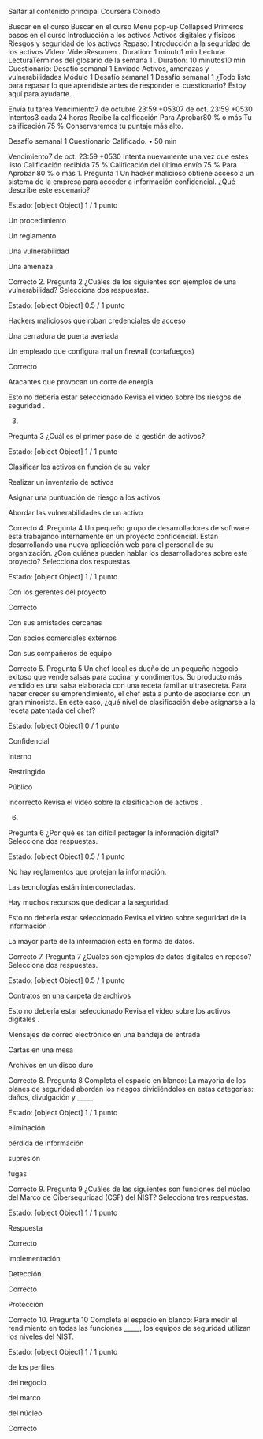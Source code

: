 Saltar al contenido principal
Coursera
Colnodo

Buscar en el curso
Buscar en el curso
Menu pop-up Collapsed
Primeros pasos en el curso
Introducción a los activos
Activos digitales y físicos
Riesgos y seguridad de los activos
Repaso: Introducción a la seguridad de los activos
Vídeo: VídeoResumen
. Duration: 1 minuto1 min
Lectura: LecturaTérminos del glosario de la semana 1
. Duration: 10 minutos10 min
Cuestionario: Desafío semanal 1
Enviado
Activos, amenazas y vulnerabilidades
Módulo 1
Desafío semanal 1
Desafío semanal 1
¿Todo listo para repasar lo que aprendiste antes de responder el cuestionario? Estoy aquí para ayudarte.

Envía tu tarea
Vencimiento7 de octubre 23:59 +05307 de oct. 23:59 +0530
Intentos3 cada 24 horas
Recibe la calificación
Para Aprobar80 % o más
Tu calificación
75 %
Conservaremos tu puntaje más alto.

Desafío semanal 1
Cuestionario Calificado. • 50 min

Vencimiento7 de oct. 23:59 +0530
Intenta nuevamente una vez que estés listo
Calificación recibida 75 %
Calificación del último envío 75 %
Para Aprobar 80 % o más
1.
Pregunta 1
Un hacker malicioso obtiene acceso a un sistema de la empresa para acceder a información confidencial. ¿Qué describe este escenario? 

Estado: [object Object]
1 / 1 punto

Un procedimiento


Un reglamento


Una vulnerabilidad


Una amenaza

Correcto
2.
Pregunta 2
¿Cuáles de los siguientes son ejemplos de una vulnerabilidad? Selecciona dos respuestas.

Estado: [object Object]
0.5 / 1 punto

Hackers maliciosos que roban credenciales de acceso


Una cerradura de puerta averiada


Un empleado que configura mal un firewall (cortafuegos)

Correcto

Atacantes que provocan un corte de energía

Esto no debería estar seleccionado
Revisa 
el video sobre los riesgos de seguridad
.

3.
Pregunta 3
¿Cuál es el primer paso de la gestión de activos?

Estado: [object Object]
1 / 1 punto

Clasificar los activos en función de su valor


Realizar un inventario de activos


Asignar una puntuación de riesgo a los activos


Abordar las vulnerabilidades de un activo

Correcto
4.
Pregunta 4
Un pequeño grupo de desarrolladores de software está trabajando internamente en un proyecto confidencial. Están desarrollando una nueva aplicación web para el personal de su organización. ¿Con quiénes pueden hablar los desarrolladores sobre este proyecto? Selecciona dos respuestas.

Estado: [object Object]
1 / 1 punto

Con los gerentes del proyecto

Correcto

Con sus amistades cercanas


Con socios comerciales externos


Con sus compañeros de equipo

Correcto
5.
Pregunta 5
Un chef local es dueño de un pequeño negocio exitoso que vende salsas para cocinar y condimentos. Su producto más vendido es una salsa elaborada con una receta familiar ultrasecreta. Para hacer crecer su emprendimiento, el chef está a punto de asociarse con un gran minorista. En este caso, ¿qué nivel de clasificación debe asignarse a la receta patentada del chef?

Estado: [object Object]
0 / 1 punto

Confidencial


Interno


Restringido


Público

Incorrecto
Revisa 
el video sobre la clasificación de activos
.

6.
Pregunta 6
¿Por qué es tan difícil proteger la información digital? Selecciona dos respuestas.

Estado: [object Object]
0.5 / 1 punto

No hay reglamentos que protejan la información.


Las tecnologías están interconectadas.


Hay muchos recursos que dedicar a la seguridad.

Esto no debería estar seleccionado
Revisa 
el video sobre seguridad de la información
.


La mayor parte de la información está en forma de datos.

Correcto
7.
Pregunta 7
¿Cuáles son ejemplos de datos digitales en reposo? Selecciona dos respuestas.

Estado: [object Object]
0.5 / 1 punto

Contratos en una carpeta de archivos

Esto no debería estar seleccionado
Revisa 
el video sobre los activos digitales
.


Mensajes de correo electrónico en una bandeja de entrada


Cartas en una mesa


Archivos en un disco duro

Correcto
8.
Pregunta 8
Completa el espacio en blanco: La mayoría de los planes de seguridad abordan los riesgos dividiéndolos en estas categorías: daños, divulgación y _____.

Estado: [object Object]
1 / 1 punto

eliminación


pérdida de información


supresión


fugas

Correcto
9.
Pregunta 9
¿Cuáles de las siguientes son funciones del núcleo del Marco de Ciberseguridad (CSF) del NIST? Selecciona tres respuestas.

Estado: [object Object]
1 / 1 punto

Respuesta

Correcto

Implementación


Detección

Correcto

Protección

Correcto
10.
Pregunta 10
Completa el espacio en blanco: Para medir el rendimiento en todas las funciones _____, los equipos de seguridad utilizan los niveles del NIST.

Estado: [object Object]
1 / 1 punto

de los perfiles


del negocio


del marco


del núcleo

Correcto